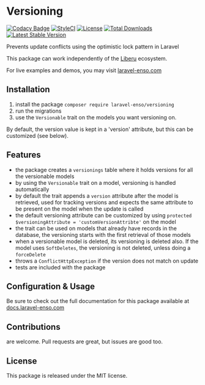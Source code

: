 # Versioning

[![Codacy Badge](https://app.codacy.com/project/badge/Grade/1d5b542a2d014afea54a5bcf315e0d9c)](https://www.codacy.com/gh/laravel-enso/versioning?utm_source=github.com&amp;utm_medium=referral&amp;utm_content=laravel-enso/versioning&amp;utm_campaign=Badge_Grade) 
[![StyleCI](https://github.styleci.io/repos/134861936/shield?branch=master)](https://github.styleci.io/repos/134861936)
[![License](https://poser.pugx.org/laravel-enso/versioning/license)](https://packagist.org/packages/laravel-enso/versioning)
[![Total Downloads](https://poser.pugx.org/laravel-enso/versioning/downloads)](https://packagist.org/packages/laravel-enso/versioning)
[![Latest Stable Version](https://poser.pugx.org/laravel-enso/versioning/version)](https://packagist.org/packages/laravel-enso/versioning)

Prevents update conflicts using the optimistic lock pattern in Laravel

This package can work independently of the [Liberu](https://github.com/laravel-enso/Liberu) ecosystem.

For live examples and demos, you may visit [laravel-enso.com](https://www.laravel-enso.com)

## Installation

1. install the package `composer require laravel-enso/versioning` 
2. run the migrations
3. use the `Versionable` trait on the models you want versioning on.

By default, the version value is kept in a 'version' attribute, but this can be customized (see below).

## Features

- the package creates a `versionings` table where it holds versions for all the versionable models
- by using the `Versionable` trait on a model, versioning is handled automatically
- by default the trait appends a `version` attribute after the model is retrieved, used for tracking versions and expects the same attribute to be present on the model when the update is called
- the default versioning attribute can be customized by using `protected $versioningAttribute = 'customVersionAttribte'` on the model
- the trait can be used on models that already have records in the database, the versioning starts with the first retrieval of those models
- when a versionable model is deleted, its versioning is deleted also. If the model uses `SoftDeletes`, the versioning is not deleted, unless doing a `forceDelete`
- throws a `ConflictHttpException` if the version does not match on update
- tests are included with the package

## Configuration & Usage

Be sure to check out the full documentation for this package available at [docs.laravel-enso.com](https://docs.laravel-enso.com/backend/versioning.html)

## Contributions

are welcome. Pull requests are great, but issues are good too.

## License

This package is released under the MIT license.
